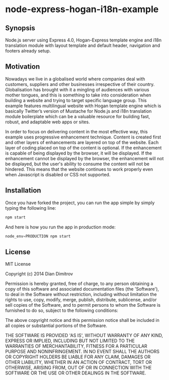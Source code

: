 node-express-hogan-i18n-example
===============================

## Synopsis

Node.js server using Express 4.0, Hogan-Express template engine and i18n translation module with layout template and default header, navigation and footers already setup.

## Motivation

Nowadays we live in a globalised world where companies deal with customers, suppliers and other businesses irrespective of their country. Globalisation has brought with it a mingling of audiences with various mother tongues, and this is something to take into consideration when building a website and trying to target specific language group. This example features multilingual website with Hogan template engine which is basically Twitter’s version of Mustache for Node.js and i18n translation module boilerplate which can be a valuable resource for building fast, robust, and adaptable web apps or sites.

In order to focus on delivering content in the most effective way, this example uses progressive enhancement technique. Content is created first and other layers of enhancements are layered on top of the website. Each layer of coding placed on top of the content is optional. If the enhancement is capable of being displayed by the browser, it will be displayed. If the enhancement cannot be displayed by the browser, the enhancement will not be displayed, but the user's ability to consume the content will not be hindered. This means that the website continues to work properly even when Javascript is disabled or CSS not supported.

## Installation

Once you have forked the project, you can run the app simple by simply typing the following line:

```js
npm start
```
And here is how you run the app in production mode:

```js
node_env=PRODUCTION npm start
```


## License

MIT License

Copyright (c) 2014 Dian Dimitrov

Permission is hereby granted, free of charge, to any person obtaining a copy of this software and associated documentation files (the 'Software'), to deal in the Software without restriction, including without limitation the rights to use, copy, modify, merge, publish, distribute, sublicense, and/or sell copies of the Software, and to permit persons to whom the Software is furnished to do so, subject to the following conditions:

The above copyright notice and this permission notice shall be included in all copies or substantial portions of the Software.

THE SOFTWARE IS PROVIDED 'AS IS', WITHOUT WARRANTY OF ANY KIND, EXPRESS OR IMPLIED, INCLUDING BUT NOT LIMITED TO THE WARRANTIES OF MERCHANTABILITY, FITNESS FOR A PARTICULAR PURPOSE AND NONINFRINGEMENT. IN NO EVENT SHALL THE AUTHORS OR COPYRIGHT HOLDERS BE LIABLE FOR ANY CLAIM, DAMAGES OR OTHER LIABILITY, WHETHER IN AN ACTION OF CONTRACT, TORT OR OTHERWISE, ARISING FROM, OUT OF OR IN CONNECTION WITH THE SOFTWARE OR THE USE OR OTHER DEALINGS IN THE SOFTWARE.
